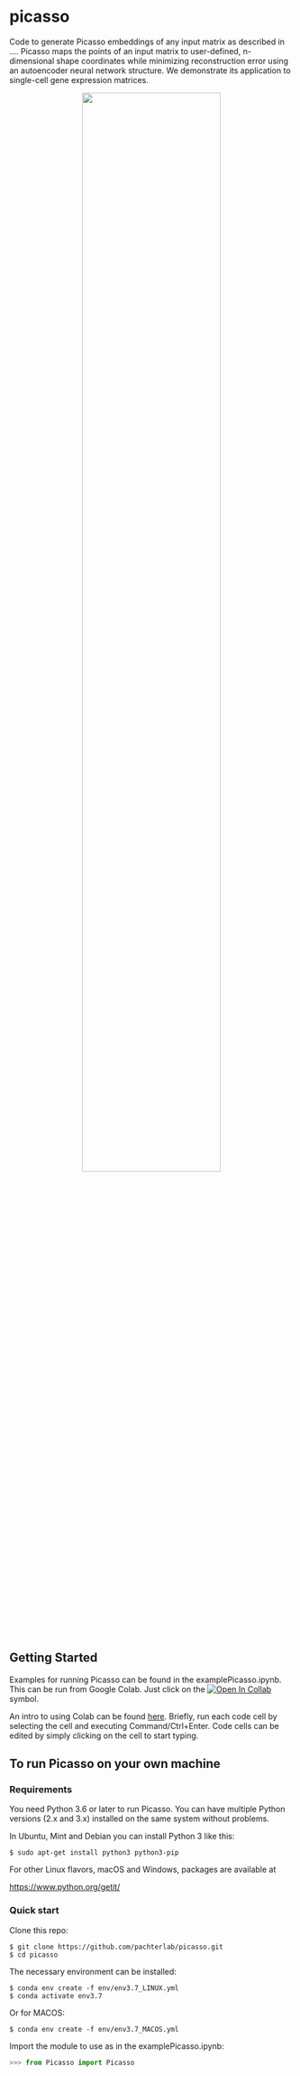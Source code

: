 # picasso
Code to generate Picasso embeddings of any input matrix as described in .... Picasso maps the points of an input matrix to user-defined, n-dimensional shape coordinates while minimizing reconstruction error using an autoencoder neural network structure. We demonstrate its application to single-cell gene expression matrices.

<p align="center">
  <img src="https://github.com/pachterlab/picasso/blob/main/elExample.png" width="70%" height="70%">
</p>


Getting Started
------------

Examples for running Picasso can be found in the examplePicasso.ipynb. This can be run from Google Colab. Just click on the [![Open In Collab](https://colab.research.google.com/assets/colab-badge.svg)](https://colab.research.google.com) symbol.

An intro to using Colab can be found [here](https://colab.research.google.com). Briefly, run each code cell by selecting the cell and executing Command/Ctrl+Enter. Code cells can be edited by simply clicking on the cell to start typing.


To run Picasso on your own machine
------------

### Requirements


You need Python 3.6 or later to run Picasso.  You can have multiple Python
versions (2.x and 3.x) installed on the same system without problems.

In Ubuntu, Mint and Debian you can install Python 3 like this:

    $ sudo apt-get install python3 python3-pip

For other Linux flavors, macOS and Windows, packages are available at

  https://www.python.org/getit/


### Quick start


Clone this repo:

    $ git clone https://github.com/pachterlab/picasso.git
    $ cd picasso

The necessary environment can be installed:

    $ conda env create -f env/env3.7_LINUX.yml
    $ conda activate env3.7
    
Or for MACOS:

    $ conda env create -f env/env3.7_MACOS.yml
    

Import the module to use as in the examplePicasso.ipynb:

```python
>>> from Picasso import Picasso
```

